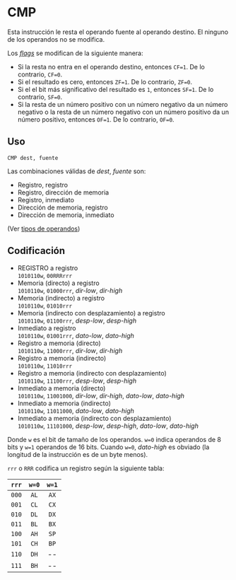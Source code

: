 # CMP

Esta instrucción le resta el operando fuente al operando destino. El ninguno de los operandos no se modifica.

Los [_flags_](../cpu#flags) se modifican de la siguiente manera:

- Si la resta no entra en el operando destino, entonces `CF=1`. De lo contrario, `CF=0`.
- Si el resultado es cero, entonces `ZF=1`. De lo contrario, `ZF=0`.
- Si el el bit más significativo del resultado es `1`, entonces `SF=1`. De lo contrario, `SF=0`.
- Si la resta de un número positivo con un número negativo da un número negativo o la resta de un número negativo con un número positivo da un número positivo, entonces `OF=1`. De lo contrario, `OF=0`.

## Uso

```vonsim
CMP dest, fuente
```

Las combinaciones válidas de _dest_, _fuente_ son:

- Registro, registro
- Registro, dirección de memoria
- Registro, inmediato
- Dirección de memoria, registro
- Dirección de memoria, inmediato

(Ver [tipos de operandos](../assembly#operandos))

## Codificación

- REGISTRO a registro  
  `1010110w`, `00RRRrrr`
- Memoria (directo) a registro  
  `1010110w`, `01000rrr`, _dir-low_, _dir-high_
- Memoria (indirecto) a registro  
  `1010110w`, `01010rrr`
- Memoria (indirecto con desplazamiento) a registro  
  `1010110w`, `01100rrr`, _desp-low_, _desp-high_
- Inmediato a registro  
  `1010110w`, `01001rrr`, _dato-low_, _dato-high_
- Registro a memoria (directo)  
  `1010110w`, `11000rrr`, _dir-low_, _dir-high_
- Registro a memoria (indirecto)  
  `1010110w`, `11010rrr`
- Registro a memoria (indirecto con desplazamiento)  
  `1010110w`, `11100rrr`, _desp-low_, _desp-high_
- Inmediato a memoria (directo)  
  `1010110w`, `11001000`, _dir-low_, _dir-high_, _dato-low_, _dato-high_
- Inmediato a memoria (indirecto)  
  `1010110w`, `11011000`, _dato-low_, _dato-high_
- Inmediato a memoria (indirecto con desplazamiento)  
  `1010110w`, `11101000`, _desp-low_, _desp-high_, _dato-low_, _dato-high_

Donde `w` es el bit de tamaño de los operandos. `w=0` indica operandos de 8 bits y `w=1` operandos de 16 bits. Cuando `w=0`, _dato-high_ es obviado (la longitud de la instrucción es de un byte menos).

`rrr` o `RRR` codifica un registro según la siguiente tabla:

| `rrr` | `w=0` | `w=1` |
| :---: | :---: | :---: |
| `000` | `AL`  | `AX`  |
| `001` | `CL`  | `CX`  |
| `010` | `DL`  | `DX`  |
| `011` | `BL`  | `BX`  |
| `100` | `AH`  | `SP`  |
| `101` | `CH`  | `BP`  |
| `110` | `DH`  |  --   |
| `111` | `BH`  |  --   |
